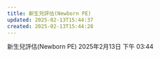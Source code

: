 ```yaml
---
title: 新生兒評估(Newborn PE)
updated: 2025-02-13T15:44:37
created: 2025-02-13T15:44:28
---
```


新生兒評估(Newborn PE)
2025年2月13日
下午 03:44
